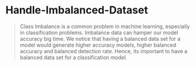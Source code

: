 # Handle-Imbalanced-Dataset
> Class Imbalance is a common problem in machine learning, especially in classification problems. 
> Imbalance data can hamper our model accuracy big time. 
> We notice that having a balanced data set for a model would generate higher accuracy models, higher balanced accuracy and balanced detection rate. 
> Hence, its important to have a balanced data set for a classification model.
